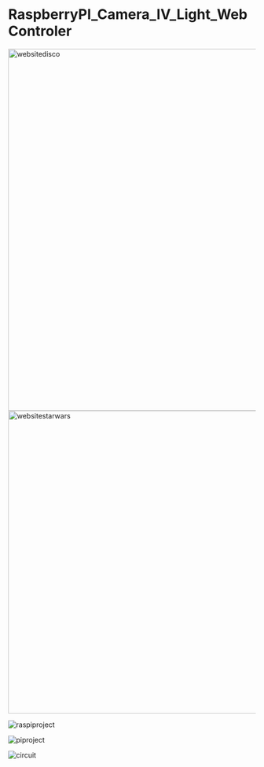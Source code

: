 # RaspberryPI_Camera_IV_Light_WebControler


<img width="736" alt="websitedisco" src="https://github.com/nickwd321/RaspberryPI_Camera_IV_Light_WebController/assets/143671437/634c2259-aa4a-469d-add4-83ad91312101">
<img width="616" alt="websitestarwars" src="https://github.com/nickwd321/RaspberryPI_Camera_IV_Light_WebController/assets/143671437/04023114-2a28-48c3-b516-c04702c94ff4">

![raspiproject](https://github.com/nickwd321/RaspberryPI_Camera_IV_Light_WebController/assets/143671437/a8b18b40-d281-4fce-bccd-a63d2dd5690e)

![piproject](https://github.com/nickwd321/RaspberryPI_Camera_IV_Light_WebController/assets/143671437/eb129801-6833-4587-adff-674ccbaf3ac5)


![circuit](https://github.com/nickwd321/RaspberryPI_Camera_IV_Light_WebController/assets/143671437/c4f8f2cb-48c1-43cb-b83f-889a95ca9ff4)

